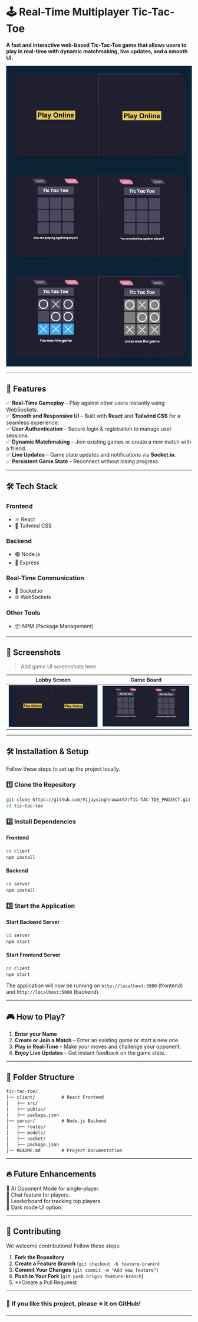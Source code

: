 # 🕹️ Real-Time Multiplayer Tic-Tac-Toe

**A fast and interactive web-based Tic-Tac-Toe game that allows users to play in real-time with dynamic matchmaking, live updates, and a smooth UI.**  

![Tic-Tac-Toe Preview](IMG_20250130_074039.jpg)

---

## 🚀 Features

✅ **Real-Time Gameplay** – Play against other users instantly using WebSockets.  
✅ **Smooth and Responsive UI** – Built with **React** and **Tailwind CSS** for a seamless experience.  
✅ **User Authentication** – Secure login & registration to manage user sessions.  
✅ **Dynamic Matchmaking** – Join existing games or create a new match with a friend.  
✅ **Live Updates** – Game state updates and notifications via **Socket.io**.  
✅ **Persistent Game State** – Reconnect without losing progress.  

---

## 🛠️ Tech Stack

### **Frontend**
- ⚛️ React  
- 🎨 Tailwind CSS  

### **Backend**
- 🟢 Node.js  
- 🚀 Express  

### **Real-Time Communication**
- 🔄 Socket.io  
- 🌐 WebSockets  

### **Other Tools**
- 📦 NPM (Package Management)  

---

## 📸 Screenshots

> Add game UI screenshots here.

| Lobby Screen | Game Board |
|-------------|------------|
| ![Lobby](IMG_20250130_073628.jpg) | ![Game](IMG_20250130_073651.jpg) |

---

## 🛠️ Installation & Setup

Follow these steps to set up the project locally.

### **1️⃣ Clone the Repository**
```bash
git clone https://github.com/Vijaysinghrawat67/TIC-TAC-TOE_PROJECT.git
cd tic-tac-toe
```

### **2️⃣ Install Dependencies**
#### **Frontend**
```bash
cd client
npm install
```

#### **Backend**
```bash
cd server
npm install
```

### **3️⃣ Start the Application**
#### **Start Backend Server**
```bash
cd server
npm start
```

#### **Start Frontend Server**
```bash
cd client
npm start
```

The application will now be running on `http://localhost:3000` (frontend) and `http://localhost:5000` (backend).

---

## 🎮 How to Play?

1. **Enter your Name**
2. **Create or Join a Match** – Enter an existing game or start a new one.  
3. **Play in Real-Time** – Make your moves and challenge your opponent.  
4. **Enjoy Live Updates** – Get instant feedback on the game state.  

---

## 📌 Folder Structure

```
tic-tac-toe/
│── client/          # React Frontend
│   ├── src/
│   ├── public/
│   ├── package.json
│── server/          # Node.js Backend
│   ├── routes/
│   ├── models/
│   ├── socket/
│   ├── package.json
│── README.md        # Project Documentation
```

---

## 🔥 Future Enhancements

🔹 AI Opponent Mode for single-player.  
🔹 Chat feature for players.  
🔹 Leaderboard for tracking top players.  
🔹 Dark mode UI option.  

---

## 🤝 Contributing

We welcome contributions! Follow these steps:

1. **Fork the Repository**  
2. **Create a Feature Branch** (`git checkout -b feature-branch`)  
3. **Commit Your Changes** (`git commit -m "Add new feature"`)  
4. **Push to Your Fork** (`git push origin feature-branch`)  
5. **Create a Pull Requeest
---



### 🌟 If you like this project, please ⭐ it on GitHub!

---


